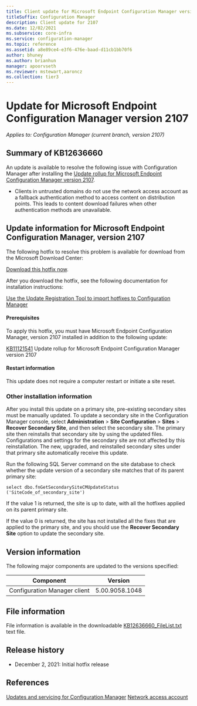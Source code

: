 ```yaml
---
title: Client update for Microsoft Endpoint Configuration Manager version 2107
titleSuffix: Configuration Manager
description: Client update for 2107
ms.date: 12/02/2021
ms.subservice: core-infra
ms.service: configuration-manager
ms.topic: reference
ms.assetid: a8e89ce4-e3f6-476e-baad-d11cb1bb70f6
author: bhuney
ms.author: brianhun
manager: apoorvseth
ms.reviewer: mstewart,aaroncz 
ms.collection: tier3
---
```


# Update for Microsoft Endpoint Configuration Manager version 2107

*Applies to: Configuration Manager (current branch, version 2107)*
## Summary of KB12636660

An update is available to resolve the following issue with Configuration Manager after installing the [Update rollup for Microsoft Endpoint Configuration Manager version 2107](./11121541.md).

- Clients in untrusted domains do not use the network access account as a fallback authentication method to access content on distribution points. This leads to content download failures when other authentication methods are unavailable.

## Update information for Microsoft Endpoint Configuration Manager, version 2107
The following hotfix to resolve this problem is available for download from the Microsoft Download Center:

[Download this hotfix now](https://configmgrbits.azureedge.net/qfe/2107/KB12636660_9058.1048/CM2107-KB12636660.ConfigMgr.Update.exe).

After you download the hotfix, see the following documentation for installation instructions:

[Use the Update Registration Tool to import hotfixes to Configuration Manager](../../core/servers/manage/use-the-update-registration-tool-to-import-hotfixes.md)

#### Prerequisites
To apply this hotfix, you must have Microsoft Endpoint Configuration Manager, version 2107 installed in addition to the following update:

[KB11121541](./11121541.md) Update rollup for Microsoft Endpoint Configuration Manager version 2107

#### Restart information
This update does not require a computer restart or initiate a site reset.

### Other installation information
After you install this update on a primary site, pre-existing secondary sites must be manually updated. To update a secondary site in the Configuration Manager console, select **Administration** > **Site Configuration** > **Sites** >  **Recover Secondary Site**, and then select the secondary site. The primary site then reinstalls that secondary site by using the updated files. Configurations and settings for the secondary site are not affected by this reinstallation. The new, upgraded, and reinstalled secondary sites under that primary site automatically receive this update.

Run the following SQL Server command on the site database to check whether the update version of a secondary site matches that of its parent primary site:
   ```code
   select dbo.fnGetSecondarySiteCMUpdateStatus ('SiteCode_of_secondary_site')
   ```
If the value 1 is returned, the site is up to date, with all the hotfixes applied on its parent primary site.

If the value 0 is returned, the site has not installed all the fixes that are applied to the primary site, and you should use the **Recover Secondary Site** option to update the secondary site.

## Version information
The following major components are updated to the versions specified:

|Component |Version |
|---|---|
| Configuration Manager client | 5.00.9058.1048 |

## File information
File information is available in the downloadable [KB12636660_FileList.txt](https://aka.ms/KB12636660_FileList) text file.

## Release history
- December 2, 2021: Initial hotfix release

## References
[Updates and servicing for Configuration Manager](../../core/servers/manage/updates.md)
[Network access account](../../core/plan-design/hierarchy/fundamental-concepts-for-content-management.md#network-access-account)



